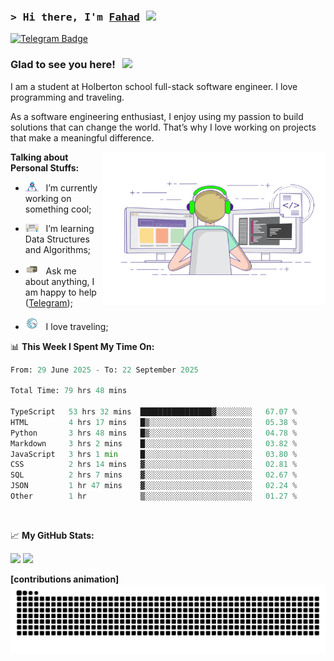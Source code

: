 ### <samp>&gt; Hi there, I'm <a href="https://github.com/Froot1/Froot1" target="_blank">Fahad</a> <img src="https://media.giphy.com/media/hvRJCLFzcasrR4ia7z/giphy.gif" width="25"> </samp>

[![Telegram Badge](https://img.shields.io/badge/-Telegram-0088cc?style=flat-square&logo=Telegram&logoColor=white)](https://t.me/i_fad)

### Glad to see you here! &nbsp; ![](https://visitor-badge.imlete.cn/?id=github.Froot1.visitor-badge&labelColor=444)


I am a student at Holberton school full-stack software engineer. I love programming and traveling.

As a software engineering enthusiast, I enjoy using my passion to build solutions that can change the world. That’s why I love working on projects that make a meaningful difference.
<p float="Right">
<img align="right" alt="GIF" src="https://github.com/Froot1/Froot1/blob/main/assets/coding.gif?raw=true" width="358" height="245"/>
</p>
  


**Talking about Personal Stuffs:**

- <img src="https://github.com/Froot1/Froot1/blob/main/assets/developer.gif?raw=true" width="21" />&nbsp;&nbsp; I’m currently working on something cool;
  
- <img src="https://github.com/Froot1/Froot1/blob/main/assets/lightning.gif?raw=true" width="21" />&nbsp;&nbsp; I’m learning Data Structures and Algorithms;
  
- <img src="https://github.com/Froot1/Froot1/blob/main/assets/message.gif?raw=true" width="21" />&nbsp;&nbsp; Ask me about anything, I am happy to help ([Telegram](https://t.me/i_fad));
  
- <img src="https://github.com/Froot1/Froot1/blob/main/assets/travel.gif?raw=true" width="21" />&nbsp;&nbsp; I love traveling;

  
 

📊 **This Week I Spent My Time On:**

<!--START_SECTION:waka-->

```python
From: 29 June 2025 - To: 22 September 2025

Total Time: 79 hrs 48 mins

TypeScript   53 hrs 32 mins  ████████████████▓░░░░░░░░   67.07 %
HTML         4 hrs 17 mins   █▒░░░░░░░░░░░░░░░░░░░░░░░   05.38 %
Python       3 hrs 48 mins   █▒░░░░░░░░░░░░░░░░░░░░░░░   04.78 %
Markdown     3 hrs 2 mins    █░░░░░░░░░░░░░░░░░░░░░░░░   03.82 %
JavaScript   3 hrs 1 min     █░░░░░░░░░░░░░░░░░░░░░░░░   03.80 %
CSS          2 hrs 14 mins   ▓░░░░░░░░░░░░░░░░░░░░░░░░   02.81 %
SQL          2 hrs 7 mins    ▓░░░░░░░░░░░░░░░░░░░░░░░░   02.67 %
JSON         1 hr 47 mins    ▓░░░░░░░░░░░░░░░░░░░░░░░░   02.24 %
Other        1 hr            ▒░░░░░░░░░░░░░░░░░░░░░░░░   01.27 %
```

<!--END_SECTION:waka-->
</br>


📈 **My GitHub Stats:**

<p>
  <img height="180em" src="https://github-readme-stats.vercel.app/api?username=Froot1&show_icons=true&hide_border=true&&count_private=true&include_all_commits=true" />
  <img height="180em" src="https://github-readme-stats.vercel.app/api/top-langs/?username=Froot1&exclude_repo=KNN-Image-Classification&show_icons=true&hide_border=true&layout=compact&langs_count=8"/>
</p>

**[contributions animation]**
<picture>
  <source media="(prefers-color-scheme: dark)" srcset="https://raw.githubusercontent.com/Froot1/Froot1/output/github-contribution-grid-snake-dark.svg"/>
  <source media="(prefers-color-scheme: light)" srcset="https://raw.githubusercontent.com/Froot1/Froot1/output/github-contribution-grid-snake.svg"/>
  <img alt="github contribution grid snake animation" src="https://raw.githubusercontent.com/Froot1/Froot1/output/github-contribution-grid-snake.svg"/>
</picture>
